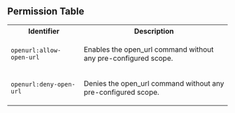 
## Permission Table

<table>
<tr>
<th>Identifier</th>
<th>Description</th>
</tr>


<tr>
<td>

`openurl:allow-open-url`

</td>
<td>

Enables the open_url command without any pre-configured scope.

</td>
</tr>

<tr>
<td>

`openurl:deny-open-url`

</td>
<td>

Denies the open_url command without any pre-configured scope.

</td>
</tr>
</table>
